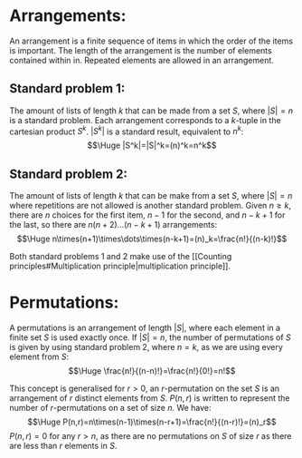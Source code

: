 
# Arrangements:

An arrangement is a finite sequence of items in which the order of the items is important. The length of the arrangement is the number of elements contained within in. Repeated elements are allowed in an arrangement. 

## Standard problem 1:

The amount of lists of length $k$ that can be made from a set $S$, where $|S|=n$ is a standard problem. Each arrangement corresponds to a $k$-tuple in the cartesian product $S^k$. $|S^k|$ is a standard result, equivalent to $n^k$:
$$\Huge |S^k|=|S|^k=(n)^k=n^k$$

## Standard problem 2:

The amount of lists of length $k$ that can be make from a set $S$, where $|S|=n$ where repetitions are not allowed is another standard problem. Given $n\geq k$, there are $n$ choices for the first item, $n-1$ for the second, and $n-k+1$ for the last, so there are $n(n+2)\dots(n-k+1)$ arrangements:
$$\Huge n\times(n+1)\times\dots\times(n-k+1)=(n)_k=\frac{n!}{(n-k)!}$$

Both standard problems 1 and 2 make use of the [[Counting principles#Multiplication principle|multiplication principle]].


# Permutations:

A permutations is an arrangement of length $|S|$, where each element in a finite set $S$ is used exactly once. If $|S|=n$, the number of permutations of $S$ is given by using standard problem 2, where $n=k$, as we are using every element from $S$:
$$\Huge \frac{n!}{(n-n)!}=\frac{n!}{0!}=n!$$

This concept is generalised for $r>0$, an $r$-permutation on the set $S$ is an arrangement of $r$ distinct elements from $S$. $P(n,r)$ is written to represent the number of $r$-permutations on a set of size $n$. We have:$$\Huge P(n,r)=n\times(n-1)\times(n-r+1)=\frac{n!}{(n-r)!}=(n)_r$$
	$P(n,r)=0$ for any $r>n$, as there are no permutations on $S$ of size $r$ as there are less than $r$ elements in $S$.